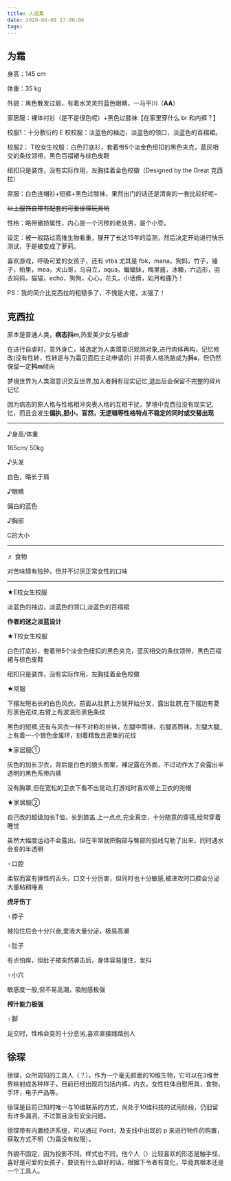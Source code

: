 ```yaml
---
title: 人设集
date: 2020-04-08 17:06:06
tags:
---
```


## 为霜

身高：145 cm

体重：35 kg

外貌：黑色散发过肩，有着水灵灵的蓝色眼睛，一马平川（**AA**）

家居服：裸体衬衫（是不是很色呢）+黑色过膝袜【在家里穿什么 br 和内裤？】

校服1：十分敷衍的 E 校校服：淡蓝色的袖边，淡蓝色的领口，淡蓝色的百褶裙。

校服2： T校女生校服：白色打底衫，套着带5个淡金色纽扣的黑色夹克，蓝灰相交的条纹领带，黑色百褶裙与棕色皮鞋

纽扣只是装饰，没有实际作用，左胸挂着金色校徽（Designed by the Great 克西拉）

常服：白色连帽衫+短裤+黑色过膝袜，果然出门的话还是清爽的一套比较好呢~

~~以上服饰自带有配套的可爱徐琛玩具哟~~

性格：略带傲娇属性，内心是一个污秽的老处男，是个小受。

设定：被一般路过高维生物看重，展开了长达15年的监测，然后决定开始进行快乐测试，于是被变成了萝莉。

喜欢游戏，呼吸可爱的女孩子，还有 vtbs 尤其是 fbk，mana，狗妈，竹子，锤子，帕里，mea，犬山哥，马自立，aqua，蝙蝠妹，梅里酱，冰糖，六边形，羽衣妈妈，猫猫，echo，狗狗，心心，花丸，小话痨，如月和鹿乃！

PS：我的简介比克西拉的粗糙多了，不愧是大佬，太强了！

## 克西拉

原本是普通人类，**病态抖m**,热爱美少女与被虐

在进行自虐时，意外身亡，被选定为人类潜意识观测对象,进行肉体再构，记忆修改(没有性转，性转是与为霜见面后主动申请的) 并将表人格洗脑成为**抖s**，但仍然保留一定**抖m**倾向

梦境世界为人类潜意识交互世界,加入者拥有现实记忆,退出后会保留不完整的碎片记忆

因为病态的原人格与性格相冲突表人格的互相干扰，梦境中克西拉没有现实记,忆，而且会发生**偏执,胆小，盲然，无逻辑等性格特点不稳定的同时或交替出现**

***

♪身高/体重

165cm/ 50kg

♪头发

白色，略长于肩

♪眼睛

偏白的蓝色

♪胸部

C的大小

***

♬ 食物

对苦味情有独钟，但并不讨厌正常女性的口味

***

★E校女生校服

淡蓝色的袖边，淡蓝色的领口,淡蓝色的百褶裙

**作者的迷之淡蓝设计**

★T校女生校服

白色打底衫，套着带5个淡金色纽扣的黑色夹克，蓝灰相交的条纹领带，黑色百褶裙与棕色皮鞋

纽扣只是装饰，没有实际作用，左胸挂着金色校徽

★常服

下摆左短右长的白色风衣，前面从肚脐上方就开始分叉，露出肚脐,在下摆边有菱形黑色花纹,右臂上有波浪形黑色条纹

黑色的短裤,还有与风衣一样不对称的丝袜，左腿中筒袜，右腿高筒袜，左腿大腿_上有着一-个银色金属环，刻着精致且密集的花纹

★家居服①

灰色的加长卫衣，背后是白色的狼头图案，裸足露在外面，不过动作大了会露出半透明的黑色系带内裤

没有胸罩,但在宽松的卫衣下看不出晃动,打游戏时喜欢带上卫衣的兜帽

★家居服②

自己改的超级加长T恤，长到膝盖.上一点点,完全真空，十分随意的穿搭,经常穿着睡觉

虽然大幅度运动不会露出，但在平常就把胸部与臀部的弧线勾勒了出来，同时遇水会变的半透明

♀口腔

柔软而富有弹性的舌头，口交十分厉害，但同时也十分敏感,被进攻时口腔会分泌大量粘稠唾液

**虎牙伤丁**

♀脖子

被掐住后会十分兴奋,爱液大量分泌，极易高潮

♀肚子

有点怕痒，但肚子被突然袭击后，身体容易僵住，发抖

♀小穴

敏感度一般,但不易高潮，吸附感极强

**榨汁能力极强**

♀脚

足交时，性格会变的十分恶劣,喜欢直接践踏别人

## 徐琛

徐琛，众所周知的工具人（？），作为一个毫无颜面的10维生物，它可以在3维世界映射成各种样子，目前已经出现的包括内裤，内衣，女性柱体自慰用具，食物，手环，电子产品等。

徐琛是目前已知的唯一与10维联系的方式，尚处于10维科技的试用阶段，仍旧留有许多漏洞，不过暂且没有安全问题。

徐琛带有内置经济系统，可以通过 Point，及支线中出现的 p 来进行物件的购置，获取方式不明（为霜没有权限）。

外貌不固定，因为投影不同，样式也不同，他个人（）比较喜欢的形态是触手怪，喜好是可爱的女孩子，要说有什么癖好的话，根据下令者有变化，毕竟其根本还是一个工具人。